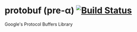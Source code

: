 protobuf (pre-α) [![Build Status](https://secure.travis-ci.org/JanHenryNystrom/protobuf.png)](http://travis-ci.org/JanHenryNystrom/protobuf)
========

Google's Protocol Buffers Library
